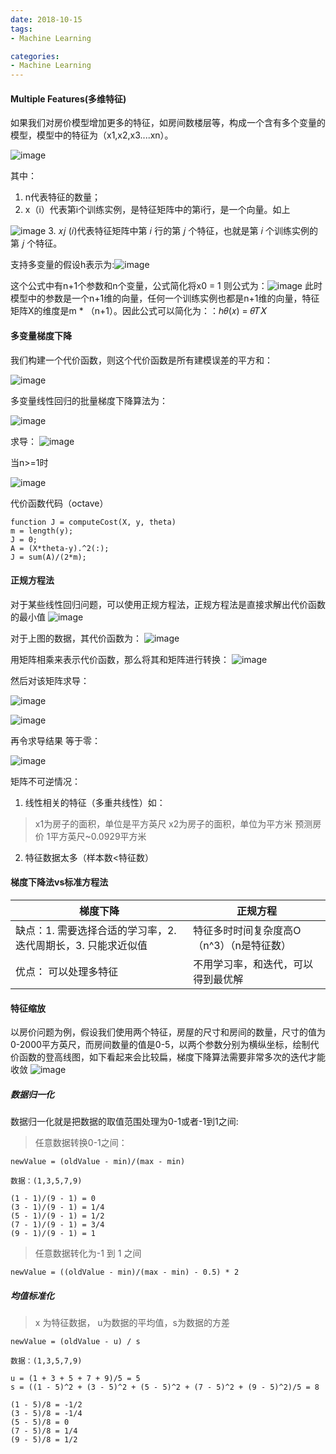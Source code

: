```yaml
---
date: 2018-10-15
tags:
- Machine Learning

categories:
- Machine Learning
---
```

#### Multiple Features(多维特征)
如果我们对房价模型增加更多的特征，如房间数楼层等，构成一个含有多个变量的模型，模型中的特征为（x1,x2,x3....xn）。


![image](https://github.com/jccjd/Coursera-Machine-Learning/blob/master/week-2/tu/week2_4.1.PNG?raw=true)


其中：
1. n代表特征的数量；
2. x（i）代表第i个训练实例，是特征矩阵中的第i行，是一个向量。如上

![image](https://github.com/jccjd/Coursera-Machine-Learning/blob/master/week-2/tu/44.PNG?raw=true)
3. 𝑥𝑗 (𝑖)代表特征矩阵中第 𝑖 行的第 𝑗 个特征，也就是第 𝑖 个训练实例的第 𝑗 个特征。

支持多变量的假设h表示为:![image](https://github.com/jccjd/Coursera-Machine-Learning/blob/master/week-2/tu/4.1_44.PNG?raw=true)


这个公式中有n+1个参数和n个变量，公式简化将x0 = 1 则公式为：![image](https://github.com/jccjd/Coursera-Machine-Learning/blob/master/week-2/tu/week2_44.PNG?raw=true)
此时模型中的参数是一个n+1维的向量，任何一个训练实例也都是n+1维的向量，特征矩阵X的维度是m * （n+1）。因此公式可以简化为：：ℎ𝜃(𝑥) = 𝜃𝑇𝑋
 #### 多变量梯度下降

 我们构建一个代价函数，则这个代价函数是所有建模误差的平方和：

 ![image](https://github.com/jccjd/Coursera-Machine-Learning/blob/master/week-2/tu/tu_45.PNG?raw=true)



 多变量线性回归的批量梯度下降算法为：

 ![image](https://github.com/jccjd/Coursera-Machine-Learning/blob/master/week-2/tu/tu_45_2.PNG?raw=true)

 求导：
 ![image](https://github.com/jccjd/Coursera-Machine-Learning/blob/master/week-2/tu/tu_45_3.PNG?raw=true)

 当n>=1时

![image](https://github.com/jccjd/Coursera-Machine-Learning/blob/master/week-2/tu/tu_45_4.PNG?raw=true)


 代价函数代码（octave）
 ```
 function J = computeCost(X, y, theta)
 m = length(y);
 J = 0;
 A = (X*theta-y).^2(:);
 J = sum(A)/(2*m);
 ```
#### 正规方程法
对于某些线性回归问题，可以使用正规方程法，正规方程法是直接求解出代价函数的最小值
![image](https://github.com/jccjd/Coursera-Machine-Learning/blob/master/week-2/tu/正规方程_1.PNG?raw=true)

对于上图的数据，其代价函数为：
![image](https://github.com/jccjd/Coursera-Machine-Learning/blob/master/week-2/tu/正规方程_2.PNG?raw=true)

用矩阵相乘来表示代价函数，那么将其和矩阵进行转换：
![image](https://github.com/jccjd/Coursera-Machine-Learning/blob/master/week-2/tu/正规方程_3.PNG?raw=true)

然后对该矩阵求导：

![image](https://github.com/jccjd/Coursera-Machine-Learning/blob/master/week-2/tu/正规方程_4.PNG?raw=true)

![image](https://github.com/jccjd/Coursera-Machine-Learning/blob/master/week-2/tu/正规方程_5.PNG?raw=true)


再令求导结果 等于零：

![image](https://github.com/jccjd/Coursera-Machine-Learning/blob/master/week-2/tu/正规方程_6.PNG?raw=true)

矩阵不可逆情况：

1. 线性相关的特征（多重共线性）如：

> x1为房子的面积，单位是平方英尺
x2为房子的面积，单位为平方米
预测房价
1平方英尺~0.0929平方米

2. 特征数据太多（样本数<特征数）

#### 梯度下降法vs标准方程法

梯度下降 | 正规方程
---|---
缺点：1. 需要选择合适的学习率，2. 迭代周期长，3. 只能求近似值  | 特征多时时间复杂度高O（n^3）（n是特征数）
优点： 可以处理多特征 | 不用学习率，和迭代，可以得到最优解


#### 特征缩放
 以房价问题为例，假设我们使用两个特征，房屋的尺寸和房间的数量，尺寸的值为0-2000平方英尺，而房间数量的值是0-5，以两个参数分别为横纵坐标，绘制代价函数的登高线图，如下看起来会比较扁，梯度下降算法需要非常多次的迭代才能收敛
![image](https://github.com/jccjd/Coursera-Machine-Learning/blob/master/week-2/tu/4.3_46.PNG?raw=true)

##### 数据归一化
数据归一化就是把数据的取值范围处理为0-1或者-1到1之间:

> 任意数据转换0-1之间：

    newValue = (oldValue - min)/(max - min)

    数据：(1,3,5,7,9)

    (1 - 1)/(9 - 1) = 0
    (3 - 1)/(9 - 1) = 1/4
    (5 - 1)/(9 - 1) = 1/2
    (7 - 1)/(9 - 1) = 3/4
    (9 - 1)/(9 - 1) = 1
> 任意数据转化为-1 到 1 之间

    newValue = ((oldValue - min)/(max - min) - 0.5) * 2

##### 均值标准化
> x 为特征数据， u为数据的平均值，s为数据的方差

    newValue = (oldValue - u) / s

    数据：(1,3,5,7,9)

    u = (1 + 3 + 5 + 7 + 9)/5 = 5
    s = ((1 - 5)^2 + (3 - 5)^2 + (5 - 5)^2 + (7 - 5)^2 + (9 - 5)^2)/5 = 8

    (1 - 5)/8 = -1/2
    (3 - 5)/8 = -1/4
    (5 - 5)/8 = 0
    (7 - 5)/8 = 1/4
    (9 - 5)/8 = 1/2
